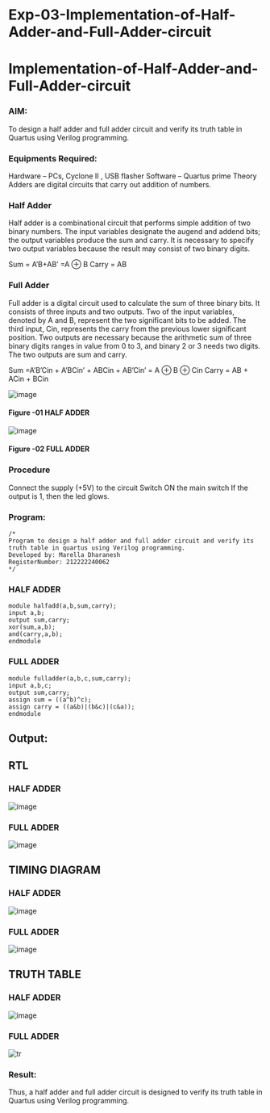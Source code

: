 # Exp-03-Implementation-of-Half-Adder-and-Full-Adder-circuit

# Implementation-of-Half-Adder-and-Full-Adder-circuit
### AIM:
To design a half adder and full adder circuit and verify its truth table in Quartus using Verilog programming.

### Equipments Required:
Hardware – PCs, Cyclone II , USB flasher
Software – Quartus prime
Theory
Adders are digital circuits that carry out addition of numbers.

### Half Adder
Half adder is a combinational circuit that performs simple addition of two binary numbers. The input variables designate the augend and addend bits; the output variables produce the sum and carry. It is necessary to specify two output variables because the result may consist of two binary digits.

Sum = A’B+AB’ =A ⊕ B Carry = AB

### Full Adder
Full adder is a digital circuit used to calculate the sum of three binary bits. It consists of three inputs and two outputs. Two of the input variables, denoted by A and B, represent the two significant bits to be added. The third input, Cin, represents the carry from the previous lower significant position. Two outputs are necessary because the arithmetic sum of three binary digits ranges in value from 0 to 3, and binary 2 or 3 needs two digits. The two outputs are sum and carry.

Sum =A’B’Cin + A’BCin’ + ABCin + AB’Cin’ = A ⊕ B ⊕ Cin Carry = AB + ACin + BCin

 ![image](https://user-images.githubusercontent.com/36288975/163552156-a13e5a56-c638-4110-97d9-8896907c8d25.png)

#### Figure -01 HALF ADDER 


![image](https://user-images.githubusercontent.com/36288975/163552057-b3547877-6d07-45b4-b7e0-bcfebfad9e1d.png)

#### Figure -02 FULL ADDER 

### Procedure

Connect the supply (+5V) to the circuit
Switch ON the main switch
If the output is 1, then the led glows.
### Program:
```
/*
Program to design a half adder and full adder circuit and verify its truth table in quartus using Verilog programming.
Developed by: Marella Dharanesh
RegisterNumber: 212222240062
*/
```
### HALF ADDER
```
module halfadd(a,b,sum,carry);
input a,b;
output sum,carry;
xor(sum,a,b);
and(carry,a,b);
endmodule
```
### FULL ADDER
```
module fulladder(a,b,c,sum,carry);
input a,b,c;
output sum,carry;
assign sum = ((a^b)^c);
assign carry = ((a&b)|(b&c)|(c&a));
endmodule
```


## Output:
## RTL
### HALF ADDER
![image](https://user-images.githubusercontent.com/118466561/231657796-13a763a8-ed36-40aa-b079-03bd6fdf225b.png)

### FULL ADDER
![image](https://user-images.githubusercontent.com/118466561/231657759-fa43c64e-31e0-47f0-b083-2c7a1fd6961c.png)

## TIMING DIAGRAM
### HALF ADDER
![image](https://user-images.githubusercontent.com/118466561/231657881-8e6cdf57-aa23-4246-b74b-7a6f9917466f.png)

### FULL ADDER
![image](https://user-images.githubusercontent.com/118466561/231657905-4c96297a-1e9a-4511-afc4-844b9753e74a.png)

## TRUTH TABLE 
### HALF ADDER
![image](https://user-images.githubusercontent.com/118466561/231657998-351a49ba-a3d8-4cfb-aad6-d3ccf7789b19.png)

### FULL ADDER
![tr](https://user-images.githubusercontent.com/118466561/231671463-3a5d90a4-11d0-4b53-a213-99cc78276fb9.jpg)

### Result:
Thus, a half adder and full adder circuit is designed to verify its truth table in Quartus using Verilog programming.
